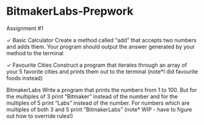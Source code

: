 BitmakerLabs-Prepwork
=====================

Assignment #1

✓ Basic Calculator Create a method called “add” that accepts two numbers and adds them. Your program should output the answer generated by your method to the terminal 

✓ Favourite Cities Construct a program that iterates through an array of your 5 favorite cities and prints them out to the terminal (note*I did favourite foods instead)

BitmakerLabs Write a program that prints the numbers from 1 to 100. But for the multiples of 3 print “Bitmaker” instead of the number and for the multiples of 5 print “Labs” instead of the number. For numbers which are multiples of both 3 and 5 print “BitmakerLabs” (note* WIP - have to figure out how to override rules!)
